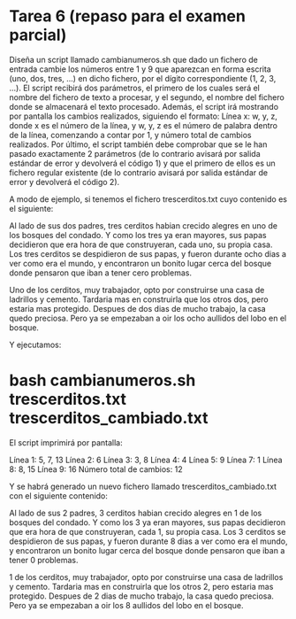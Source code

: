 # Tarea 6 (repaso para el examen parcial)
Diseña un script llamado cambianumeros.sh que dado un fichero de entrada cambie los números entre 1 y 9 que aparezcan en forma escrita (uno, dos, tres, ...) en dicho fichero, por el dígito correspondiente (1, 2, 3, ...). El script recibirá dos parámetros, el primero de los cuales será el nombre del fichero de texto a procesar, y el segundo, el nombre del fichero donde se almacenará el texto procesado. Además, el script irá mostrando por pantalla los cambios realizados, siguiendo el formato: Línea x: w, y, z, donde x es el número de la línea, y w, y, z es el número de palabra dentro de la línea, comenzando a contar por 1, y número total de cambios realizados. Por último, el script también debe comprobar que se le han pasado exactamente 2 parámetros (de lo contrario avisará por salida estándar de error y devolverá el código 1) y que el primero de ellos es un fichero regular existente (de lo contrario avisará por salida estándar de error y devolverá el código 2).

A modo de ejemplo, si tenemos el fichero trescerditos.txt cuyo contenido es el siguiente:

Al lado de sus dos padres, tres cerditos habian crecido alegres en uno de los bosques
del condado. Y como los tres ya eran mayores, sus papas decidieron que era hora de que
construyeran, cada uno, su propia casa. Los tres cerditos se despidieron de sus papas,
y fueron durante ocho dias a ver como era el mundo, y encontraron un bonito lugar cerca
del bosque donde pensaron que iban a tener cero problemas.

Uno de los cerditos, muy trabajador, opto por construirse una casa de ladrillos y cemento.
Tardaria mas en construirla que los otros dos, pero estaria mas protegido. Despues de dos
dias de mucho trabajo, la casa quedo preciosa. Pero ya se empezaban a oir los ocho aullidos
del lobo en el bosque.

Y ejecutamos:

# bash cambianumeros.sh trescerditos.txt trescerditos_cambiado.txt

El script imprimirá por pantalla:

Línea 1: 5, 7, 13
Línea 2: 6
Línea 3: 3, 8
Línea 4: 4
Línea 5: 9
Línea 7: 1
Línea 8: 8, 15
Línea 9: 16
Número total de cambios: 12

Y se habrá generado un nuevo fichero llamado trescerditos_cambiado.txt con el siguiente contenido:

Al lado de sus 2 padres, 3 cerditos habian crecido alegres en 1 de los bosques
del condado. Y como los 3 ya eran mayores, sus papas decidieron que era hora de que
construyeran, cada 1, su propia casa. Los 3 cerditos se despidieron de sus papas,
y fueron durante 8 dias a ver como era el mundo, y encontraron un bonito lugar cerca
del bosque donde pensaron que iban a tener 0 problemas.

1 de los cerditos, muy trabajador, opto por construirse una casa de ladrillos y cemento.
Tardaria mas en construirla que los otros 2, pero estaria mas protegido. Despues de 2
dias de mucho trabajo, la casa quedo preciosa. Pero ya se empezaban a oir los 8 aullidos
del lobo en el bosque.
